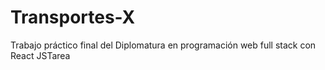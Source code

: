 # Transportes-X
Trabajo práctico final del Diplomatura en programación web full stack con React JSTarea
